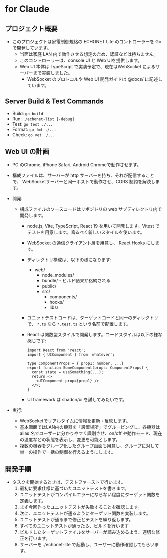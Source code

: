 # for Claude

## プロジェクト概要

- このプロジェクトは家電制御規格の ECHONET Lite のコントローラーを Go で開発しています。
  - 当面は家庭 LAN 内で動作させる想定のため、認証などは持ちません。
  - このコントローラーは、console UI と Web UIを提供します。
  - Web UI 本体は TypeScript で実装予定で、現在はWebSocket によるサーバーまで実装しました。
    - WebSocket のプロトコルや Web UI 開発ガイドは @docs/ に記述しています。

## Server Build & Test Commands

- Build: `go build`
- Run: `./echonet-list [-debug]`
- Test: `go test ./...`
- Format: `go fmt ./...`
- Check: `go vet ./...`

## Web UI の計画

- PC のChrome, iPhone Safari, Android Chromeで動作させます。
- 構成ファイルは、サーバーが http サーバーを持ち、それが配信することで、 WebSocketサーバーと同一ホストで動作させ、CORS 制約を解決します。
- 開発:
  - 構成ファイルのソースコードはリポジトリの web サブディレクトリ内で開発します。
    - node.js, Vite, TypeScript, React 19 を用いて開発します。Vitest でテストを用意します。鳴るべく新しいスタイルを使います。
    - WebSocket の通信クライアント層を用意し、 React Hooks にします。
    - ディレクトリ構成は、以下の様になります:
      - web/
        - node_modules/
        - bundle/ - ビルド結果が格納される
        - public/
        - src/
          - components/
          - hooks/
          - libs/
    - ユニットテストコードは、ターゲットコードと同一のディレクトリで、 `*.ts` なら `*.test.ts` という名前で配置します。
    - React は関数型スタイルで開発します。コードスタイルは以下の様な感じです:

      ```tsx
      import React from 'react';
      import { UIComponent } from 'whatever';

      type ComponentProps = { prop1: number, ...}
      export function SomeComponent(props: ComponentProps) { 
        const state = useSomething(...);
        return <>
          <UIComponent prop={prop1} />
        </>;
      }
      ```

    - UI framework は shadcn/ui を試してみたいです。

- 実行:
  - WebSocketでリアルタイムに情報を更新・反映します。
  - 基本画面ではLAN内の機器を「設置場所」でグルーピングし、各機器は alias 名でユーザーに分かりやすく識別させ、on/off や動作モード、現在の温度などの状態を表示し、変更を可能とします。
  - 複数の機器をグループ化したグループ画面も用意し、グループに対して単一の操作で一括の制御を行えるようにします。

## 開発手順

- タスクを開始するときは、テストファーストで行います。
  1. 最初に要求仕様に基づいたユニットテストを書きます。
  2. ユニットテストがコンパイルエラーにならない程度にターゲット関数を定義します。
  3. まず今回作ったユニットテストが失敗することを確認します。
  4. 次に、ユニットテストが通るようにターゲット関数を実装します。
  5. ユニットテストが通るまで修正とテストを繰り返します。
  6. すべてのユニットテストが通ったら、ビルドを行います
  7. ビルドしたターゲットファイルをサーバーが読み込めるよう、適切な修正を行います。
  8. サーバーを ./echonet-lite で起動し、ユーザーに動作確認してもらいます。
